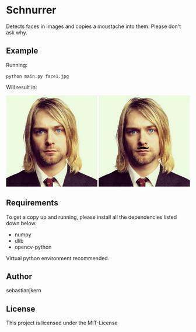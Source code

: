 # Schnurrer

Detects faces in images and copies a moustache into them. 
Please don't ask why. 

## Example

Running:

```
python main.py face1.jpg
```

Will result in:

<img src="/face1.jpg" width="250"> <img src="/modified_face.jpg" width="250">

## Requirements

To get a copy up and running, please install 
all the dependencies listed down below.

- numpy
- dlib
- opencv-python

Virtual python environment recommended.

## Author

sebastianjkern

## License

This project is licensed under the MIT-License

